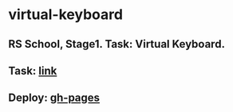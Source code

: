 # virtual-keyboard
RS School, Stage1. Task: Virtual Keyboard.
---
Task: [link](https://github.com/rolling-scopes-school/tasks/blob/master/tasks/virtual-keyboard/virtual-keyboard-en.md) 
---
Deploy: [gh-pages](https://vovoka-path.github.io/virtual-keyboard/)
---
